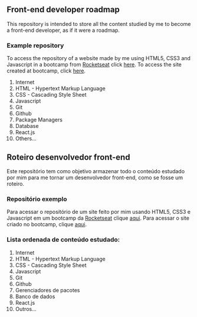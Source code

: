 ## Front-end developer roadmap
 
 This repository is intended to store all the content studied by me to become a front-end developer, 
 as if it were a roadmap.
 
### Example repository

  To access the repository of a website made by me using HTML5, CSS3 and Javascript in a bootcamp from <a href="https://rocketseat.com.br">Rocketseat</a>
  click <a href="https://github.com/fco3lho/MissionOrigin-RocketSeat">here</a>. To access the site created at bootcamp, click <a href="https://fco3lho.github.io/MissionOrigin-RocketSeat/">here</a>.
 <ol>
  <li>Internet</li>
  <li>HTML - Hypertext Markup Language</li>
  <li>CSS - Cascading Style Sheet</li>
  <li>Javascript</li>
  <li>Git</li>
  <li>Github</li>
  <li>Package Managers</li>
  <li>Database</li>
  <li>React.js</li>
  <li>Others...</li>
 </ol>
 
## Roteiro desenvolvedor front-end
 
  Este repositório tem como objetivo armazenar todo o conteúdo estudado por mim para me tornar um desenvolvedor front-end, 
  como se fosse um roteiro.
  
### Repositório exemplo

  Para acessar o repositório de um site feito por mim usando HTML5, CSS3 e Javascript em um bootcamp da <a href="https://rocketseat.com.br">Rocketseat</a>
  clique <a href="https://github.com/fco3lho/MissionOrigin-RocketSeat">aqui</a>. Para acessar o site criado no bootcamp, clique <a href="https://fco3lho.github.io/MissionOrigin-RocketSeat/">aqui</a>.

### Lista ordenada de conteúdo estudado:
  <ol>
   <li>Internet</li>
   <li>HTML - Hypertext Markup Language</li>
   <li>CSS - Cascading Style Sheet</li>
   <li>Javascript</li>
   <li>Git</li>
   <li>Github</li>
   <li>Gerenciadores de pacotes</li>
   <li>Banco de dados</li>
   <li>React.js</li>
   <li>Outros...</li>
  </ol> 

